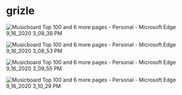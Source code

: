 # grizle

![Musicboard Top 100 and 6 more pages - Personal - Microsoft​ Edge 9_16_2020 3_08_38 PM](https://user-images.githubusercontent.com/43784961/93371954-cc8c6500-f870-11ea-9800-900c97910763.png)


![Musicboard Top 100 and 6 more pages - Personal - Microsoft​ Edge 9_16_2020 3_08_53 PM](https://user-images.githubusercontent.com/43784961/93372468-8f74a280-f871-11ea-99c5-4a58c76ca533.png)


![Musicboard Top 100 and 6 more pages - Personal - Microsoft​ Edge 9_16_2020 3_09_55 PM](https://user-images.githubusercontent.com/43784961/93372735-eb3f2b80-f871-11ea-9a53-92803737a900.png)


![Musicboard Top 100 and 6 more pages - Personal - Microsoft​ Edge 9_16_2020 3_10_29 PM](https://user-images.githubusercontent.com/43784961/93372770-001bbf00-f872-11ea-900c-f8ee1a082c9f.png)

